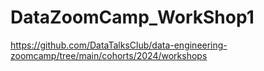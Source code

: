 # DataZoomCamp_WorkShop1
https://github.com/DataTalksClub/data-engineering-zoomcamp/tree/main/cohorts/2024/workshops
